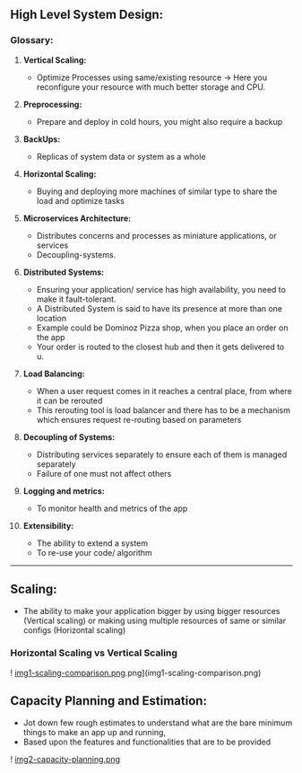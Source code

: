 ## High Level System Design: 

### Glossary:

1. **Vertical Scaling:** 
   * Optimize Processes using same/existing resource -> Here you reconfigure your resource with much better storage and CPU.

2. **Preprocessing:**
   * Prepare and deploy in cold hours, you might also require a backup
   
3. **BackUps:** 
   * Replicas of system data or system as a whole

4. **Horizontal Scaling:**
    * Buying and deploying more machines of similar type to share the load and optimize tasks

5. **Microservices Architecture:**
    * Distributes concerns and processes as miniature applications, or services
    * Decoupling-systems. 
   
6. **Distributed Systems:**
    * Ensuring your application/ service has high availability, you need to make it fault-tolerant. 
    * A Distributed System is said to have its presence at more than one location
    * Example could be Dominoz Pizza shop, when you place an order on the app
    * Your order is routed to the closest hub and then it gets delivered to u.

7. **Load Balancing:**
    * When a user request comes in it reaches a central place, from where it can be rerouted
    * This rerouting tool is load balancer and there has to be a mechanism which ensures request re-routing based on parameters

8. **Decoupling of Systems:**
    * Distributing services separately to ensure each of them is managed separately
    * Failure of one must not affect others

9. **Logging and metrics:**
    * To monitor health and metrics of the app
   
10. **Extensibility:**
    * The ability to extend a system
    * To re-use your code/ algorithm

---------------------------------------------

## Scaling:
   * The ability to make your application bigger by using bigger resources (Vertical scaling) or making using multiple resources of same or similar configs (Horizontal scaling)

### Horizontal Scaling vs Vertical Scaling

! [img1-scaling-comparison.png](img1-scaling-comparison.png).png](img1-scaling-comparison.png)


## Capacity Planning and Estimation:
   * Jot down few rough estimates to understand what are the bare minimum things to make an app up and running, 
   * Based upon the features and functionalities that are to be provided

! [img2-capacity-planning.png](img2-capacity-planning.png)
